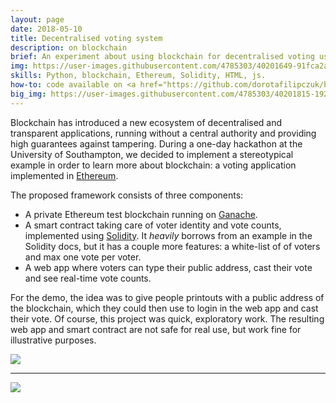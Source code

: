 ```yaml
---
layout: page
date: 2018-05-10
title: Decentralised voting system
description: on blockchain
brief: An experiment about using blockchain for decentralised voting using the Ethereum. In more detail, white-listed users can vote for one of the candidates using a web app, and a smart contract keeps track of the votes. This was built as part of a one-day <a href="https://www.aic.ecs.soton.ac.uk/" target="_blank">AIC</a> hackathon with several colleagues. 
img: https://user-images.githubusercontent.com/4785303/40201649-91fca2aa-5a17-11e8-84aa-253056b4b917.png
skills: Python, blockchain, Ethereum, Solidity, HTML, js.
how-to: code available on <a href="https://github.com/dorotafilipczuk/blockchain-voting-system" target="_blank">GitHub</a>.
big_img: https://user-images.githubusercontent.com/4785303/40201815-192cff04-5a18-11e8-8fa8-53e81c4631ca.png
---
```


Blockchain has introduced a new ecosystem of decentralised and transparent applications, running without a central authority and providing high guarantees against tampering. During a one-day hackathon at the University of Southampton, we decided to implement a stereotypical example in order to learn more about blockchain: a voting application implemented in  <a href="https://www.ethereum.org/" target="_blank">Ethereum</a>.

The proposed framework consists of three components:
- A private Ethereum test blockchain running on <a href="https://github.com/trufflesuite/ganache" target="_blank">Ganache</a>.
- A smart contract taking care of voter identity and vote counts, implemented using  <a href="https://solidity.readthedocs.io/en/v0.4.24/" target="_blank">Solidity</a>. It *heavily* borrows from an example in the Solidity docs, but it has a couple more features: a white-list of of voters and max one vote per voter.
- A web app where voters can type their public address, cast their vote and see real-time vote counts.

For the demo, the idea was to give people printouts with a public address of the blockchain, which they could then use to login in the web app and cast their vote. Of course, this project was quick, exploratory work. The resulting web app and smart contract are not safe for real use, but work fine for illustrative purposes.

<div class="img_single">
    <img class="col three" src="https://user-images.githubusercontent.com/4785303/40201943-76e3ca9c-5a18-11e8-9f1c-177af60c4726.png"/>
</div>

<hr>

![](https://img.shields.io/badge/License-MIT-yellow.svg)
